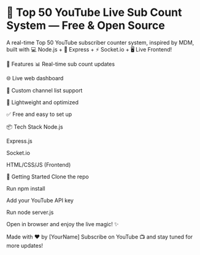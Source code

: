 # 🎥 Top 50 YouTube Live Sub Count System — Free & Open Source
A real-time Top 50 YouTube subscriber counter system, inspired by MDM, built with 💻 Node.js + 🔧 Express + ⚡ Socket.io + 🖥️ Live Frontend!

🚀 Features
📊 Real-time sub count updates

🌐 Live web dashboard

🔎 Custom channel list support

📁 Lightweight and optimized

✅ Free and easy to set up

📦 Tech Stack
Node.js

Express.js

Socket.io

HTML/CSS/JS (Frontend)

📌 Getting Started
Clone the repo

Run npm install

Add your YouTube API key

Run node server.js

Open in browser and enjoy the live magic! ✨

Made with ❤️ by [YourName]
Subscribe on YouTube 📺 and stay tuned for more updates!
